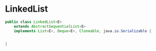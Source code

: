 # LinkedList

```java
public class LinkedList<E>
    extends AbstractSequentialList<E>
    implements List<E>, Deque<E>, Cloneable, java.io.Serializable {


}
```